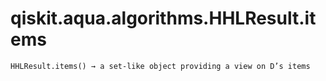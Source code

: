 # qiskit.aqua.algorithms.HHLResult.items

`HHLResult.items() → a set-like object providing a view on D’s items`

